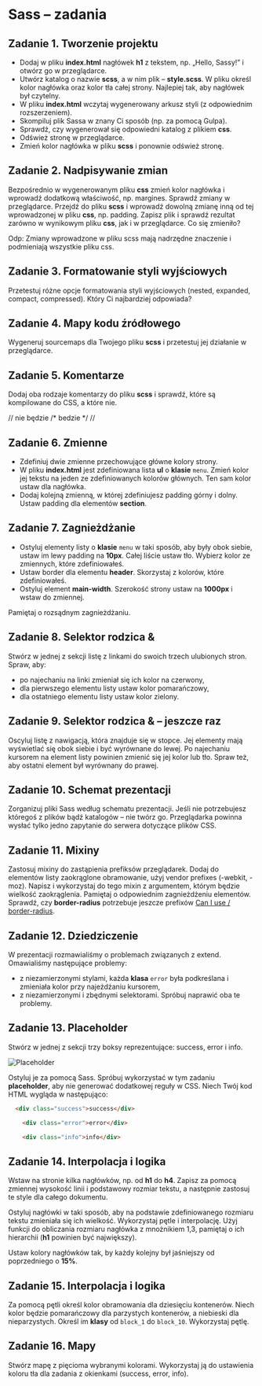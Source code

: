 # Sass &ndash; zadania

## Zadanie 1. Tworzenie projektu
* Dodaj w pliku **index.html** nagłówek **h1** z tekstem, np.  „Hello, Sassy!” i otwórz go w przeglądarce.
* Utwórz katalog o nazwie **scss**, a w nim plik &ndash; **style.scss**. W pliku określ kolor nagłówka oraz kolor tła całej strony. Najlepiej tak, aby nagłówek był czytelny.
* W pliku **index.html** wczytaj wygenerowany arkusz styli (z odpowiednim rozszerzeniem).
* Skompiluj plik Sassa w znany Ci sposób (np. za pomocą Gulpa).
* Sprawdź, czy wygenerował się odpowiedni katalog z plikiem **css**.
* Odśwież stronę w przeglądarce.
* Zmień kolor nagłówka w pliku **scss** i ponownie odśwież stronę.


## Zadanie 2. Nadpisywanie zmian
Bezpośrednio w wygenerowanym pliku **css** zmień kolor nagłówka i wprowadź dodatkową właściwość, np. margines. Sprawdź zmiany w przeglądarce. Przejdź do pliku **scss** i wprowadź dowolną zmianę inną od tej wprowadzonej w pliku **css**, np. padding. Zapisz plik i sprawdź rezultat zarówno w wynikowym pliku **css**, jak i w przeglądarce. Co się zmieniło?

Odp: Zmiany wprowadzone w pliku scss mają nadrzędne znaczenie i podmieniają wszystkie pliku css.

## Zadanie 3. Formatowanie styli wyjściowych
Przetestuj różne opcje formatowania styli wyjściowych (nested, expanded, compact, compressed). Który Ci najbardziej odpowiada?

## Zadanie 4. Mapy kodu źródłowego
Wygeneruj sourcemaps dla Twojego pliku **scss** i przetestuj jej działanie w przeglądarce.

## Zadanie 5. Komentarze
Dodaj oba rodzaje komentarzy do pliku **scss** i sprawdź, które są kompilowane do CSS, a które nie.

// nie będzie
/* bedzie */
//

## Zadanie 6. Zmienne
* Zdefiniuj dwie zmienne przechowujące główne kolory strony.
* W pliku **index.html** jest zdefiniowana lista **ul** o **klasie** ```menu```. Zmień kolor jej tekstu na jeden ze zdefiniowanych kolorów głównych. Ten sam kolor ustaw dla nagłówka.
* Dodaj kolejną zmienną, w której zdefiniujesz padding górny i dolny. Ustaw padding dla elementów **section**.

## Zadanie 7. Zagnieżdżanie
* Ostyluj elementy listy o **klasie** ```menu``` w taki sposób, aby były obok siebie, ustaw im lewy padding na **10px**. Całej liście ustaw tło. Wybierz kolor ze zmiennych, które zdefiniowałeś.
* Ustaw border dla elementu **header**. Skorzystaj z kolorów, które zdefiniowałeś.
* Ostyluj element **main-width**. Szerokość strony ustaw na **1000px** i wstaw do zmiennej.

Pamiętaj o rozsądnym zagnieżdżaniu.

## Zadanie 8. Selektor rodzica &
Stwórz w jednej z sekcji listę z linkami do swoich trzech ulubionych stron. Spraw, aby:
* po najechaniu na linki zmieniał się ich kolor na czerwony,
* dla pierwszego elementu listy ustaw kolor pomarańczowy,
* dla ostatniego elementu listy ustaw kolor zielony.

## Zadanie 9. Selektor rodzica & &ndash; jeszcze raz
Oscyluj listę z nawigacją, która znajduje się w stopce. Jej elementy mają wyświetlać się obok siebie i być wyrównane do lewej.
Po najechaniu kursorem na element listy powinien zmienić się jej kolor lub tło. Spraw też, aby ostatni element był wyrównany do prawej.

## Zadanie 10. Schemat prezentacji
Zorganizuj pliki Sass według schematu prezentacji. Jeśli nie potrzebujesz któregoś z plików bądź katalogów &ndash; nie twórz go. Przeglądarka powinna wysłać tylko jedno zapytanie do serwera dotyczące plików CSS.

## Zadanie 11. Mixiny
Zastosuj mixiny do zastąpienia prefiksów przeglądarek.
Dodaj do elementów listy zaokrąglone obramowanie, użyj vendor prefixes (-webkit, -moz). Napisz i wykorzystaj do tego mixin z argumentem, którym będzie wielkość zaokrąglenia. Pamiętaj o odpowiednim zagnieżdżeniu elementów.
Sprawdź, czy **border-radius** potrzebuje jeszcze prefixów [Can I use / border-radius](http://caniuse.com/#search=border-radius).

## Zadanie 12. Dziedziczenie
W prezentacji rozmawialiśmy o problemach związanych z extend. Omawialiśmy następujące problemy:
* z niezamierzonymi stylami, każda **klasa** ```error``` była podkreślana i zmieniała kolor przy najeżdżaniu kursorem,
* z niezamierzonymi i zbędnymi selektorami.
Spróbuj naprawić oba te problemy.

## Zadanie 13. Placeholder
Stwórz w jednej z sekcji trzy boksy reprezentujące: success, error i info.

![Placeholder](images/placeholder.jpg)

Ostyluj je za pomocą Sass. Spróbuj wykorzystać w tym zadaniu **placeholder**, aby nie generować dodatkowej reguły w CSS. Niech Twój kod HTML wygląda w następująco:

```HTML
  <div class="success">success</div>

	<div class="error">error</div>

	<div class="info">info</div>
```

## Zadanie 14. Interpolacja i logika
Wstaw na stronie kilka nagłówków, np. od **h1** do **h4**. Zapisz za pomocą zmiennej wysokość linii i podstawowy rozmiar tekstu, a następnie zastosuj te style dla całego dokumentu.

Ostyluj nagłówki w taki sposób, aby na podstawie zdefiniowanego rozmiaru tekstu zmieniała się ich wielkość. Wykorzystaj pętle i interpolację.
Użyj funkcji do obliczania rozmiaru nagłówka z mnożnikiem 1,3, pamiętaj o ich hierarchii (**h1** powinien być największy).

Ustaw kolory nagłówków tak, by każdy kolejny był jaśniejszy od poprzedniego o **15%**.

## Zadanie 15. Interpolacja i logika
Za pomocą pętli określ kolor obramowania dla dziesięciu kontenerów. Niech kolor będzie pomarańczowy dla parzystych kontenerów, a niebieski dla nieparzystych.
Określ im **klasy** od ```block_1``` do ```block_10```. Wykorzystaj pętlę.

## Zadanie 16. Mapy
Stwórz mapę z pięcioma wybranymi kolorami. Wykorzystaj ją do ustawienia koloru tła dla zadania z okienkami (success, error, info).
